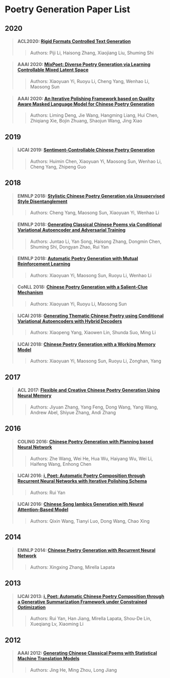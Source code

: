 # Poetry Generation Paper List

## 2020

> #### ACL2020: [Rigid Formats Controlled Text Generation](paper/Rigid-Formats-Controlled-Text-Generation-ACL-2020.pdf)
>
> > Authors: Piji Li, Haisong Zhang, Xiaojiang Liu, Shuming Shi

> #### AAAI 2020: [MixPoet: Diverse Poetry Generation via Learning Controllable Mixed Latent Space](paper/MixPoet-Diverse-Poetry-Generation-via-Learning-Controllable-Mixed-Latent-Space-AAAI-2020.pdf)
>
> > Authors: Xiaoyuan Yi, Ruoyu Li, Cheng Yang, Wenhao Li, Maosong Sun

> #### AAAI 2020: [An Iterative Polishing Framework based on Quality Aware Masked Language Model for Chinese Poetry Generation](paper/An-Iterative-Polishing-Framework-based-on-Quality-Aware-Masked-Language-Model-for-Chinese-Poetry-Generation-AAAI-2020.pdf)
>
> > Authors: Liming Deng, Jie Wang, Hangming Liang, Hui Chen, Zhiqiang Xie, Bojin Zhuang, Shaojun Wang, Jing Xiao

## 2019

> #### IJCAI 2019: [Sentiment-Controllable Chinese Poetry Generation](paper/Sentiment-Controllable-Chinese-Poetry-Generation-IJCAI-2019.pdf)
>
> > Authors: Huimin Chen, Xiaoyuan Yi, Maosong Sun, Wenhao Li, Cheng Yang, Zhipeng Guo

## 2018

> #### EMNLP 2018: [Stylistic Chinese Poetry Generation via Unsupervised Style Disentanglement](paper/Stylistic-Chinese-Poetry-Generation-via-Unsupervised-Style-Disentanglement-EMNLP-2018.pdf)
>
> > Authors: Cheng Yang, Maosong Sun, Xiaoyuan Yi, Wenhao Li

> #### EMNLP 2018: [Generating Classical Chinese Poems via Conditional Variational Autoencoder and Adversarial Training](paper/Generating-Classical-Chinese-Poems-via-Conditional-Variational-Autoencoder-and-Adversarial-Training-EMNLP-2018.pdf)
>
> > Authors: Juntao Li, Yan Song, Haisong Zhang, Dongmin Chen, Shuming Shi, Dongyan Zhao, Rui Yan

> #### EMNLP 2018: [Automatic Poetry Generation with Mutual Reinforcement Learning](paper/Automatic-Poetry-Generation-with-Mutual-Reinforcement-Learning-EMNLP-2018.pdf)
>
> > Authors: Xiaoyuan Yi, Maosong Sun, Ruoyu Li, Wenhao Li

> #### CoNLL 2018: [Chinese Poetry Generation with a Salient-Clue Mechanism](paper/Chinese-Poetry-Generation-with-a-Salient-Clue-Mechanism-CoNLL-2018.pdf)
>
> > Authors: Xiaoyuan Yi, Ruoyu Li, Maosong Sun

> #### IJCAI 2018: [Generating Thematic Chinese Poetry using Conditional Variational Autoencoders with Hybrid Decoders](paper/Generating-Thematic-Chinese-Poetry-using-Conditional-Variational-Autoencoders-with-Hybrid-Decoders-IJCAI-2018.pdf)
>
> >  Authors: Xiaopeng Yang, Xiaowen Lin, Shunda Suo, Ming Li

> #### IJCAI 2018: [Chinese Poetry Generation with a Working Memory Model](paper/Chinese-Poetry-Generation-with-a-Working-Memory-Model-IJCAI-2018.pdf)
>
> >Authors: Xiaoyuan Yi, Maosong Sun, Ruoyu Li, Zonghan, Yang

## 2017

> #### ACL 2017: [Flexible and Creative Chinese Poetry Generation Using Neural Memory](paper/Flexible-and-Creative-Chinese-Poetry-Generation-Using-Neural-Memory-ACL-2017.pdf)
>
> > Authors: Jiyuan Zhang, Yang Feng, Dong Wang, Yang Wang, Andrew Abel, Shiyue Zhang, Andi Zhang

## 2016

> #### COLING 2016: [Chinese Poetry Generation with Planning based Neural Network](paper/Chinese-Poetry-Generation-with-Planning-Based-Neural-Network-COLING-2016.pdf)
>
> > Authors: Zhe Wang, Wei He, Hua Wu, Haiyang Wu, Wei Li, Haifeng Wang, Enhong Chen

> #### IJCAI 2016: [i, Poet: Automatic Poetry Composition through Recurrent Neural Networks with Iterative Polishing Schema](paper/i-Poet-Automatic-Poetry-Composition-through-Recurrent-Neural-Networks-with-Iterative-Polishing-Schema-IJCAI-2016.pdf)
>
> > Authors: Rui Yan

> #### IJCAI 2016: [Chinese Song Iambics Generation with Neural Attention-Based Model](paper/Chinese-Song-Iambics-Generation-with-Neural-Attention-Based-Model-IJCAI-2016.pdf)
>
> > Authors: Qixin Wang, Tianyi Luo, Dong Wang, Chao Xing

## 2014

> #### EMNLP 2014: [Chinese Poetry Generation with Recurrent Neural Network](paper/Chinese-Poetry-Generation-with-Recurrent-Neural-Networks-EMNLP-2014.pdf)
>
> > Authors: Xingxing Zhang, Mirella Lapata

## 2013

> #### IJCAI 2013: [i, Poet: Automatic Chinese Poetry Composition through a Generative Summarization Framework under Constrained Optimization](paper/i-Poet-Automatic-Poetry-Composition-through-a-Generative-Summarization-Framework-under-Constrained-Optimization-JCAI-2013.pdf)
>
> > Authors: Rui Yan, Han Jiang, Mirella Lapata, Shou-De Lin, Xueqiang Lv, Xiaoming Li

## 2012

> #### AAAI 2012: [Generating Chinese Classical Poems with Statistical Machine Translation Models](paper/Generating-Chinese-Classical-Poems-with-Statistical-Machine-Translation-Models-AAAI-2012.pdf)
>
> > Authors: Jing He, Ming Zhou, Long Jiang

